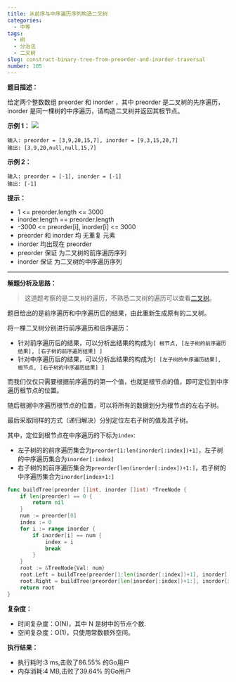 ```yaml
---
title: 从前序与中序遍历序列构造二叉树
categories:
  - 中等
tags:
  - 树
  - 分治法
  - 二叉树
slug: construct-binary-tree-from-preorder-and-inorder-traversal
number: 105
---
```


**题目描述：**

给定两个整数数组 preorder 和 inorder ，其中 preorder 是二叉树的先序遍历， inorder 是同一棵树的中序遍历，请构造二叉树并返回其根节点。

**示例 1：**
![](/img/leetcode/105从前序与中序遍历序列构造二叉树/tree.jpg)
```
输入: preorder = [3,9,20,15,7], inorder = [9,3,15,20,7] 
输出: [3,9,20,null,null,15,7]
```

**示例 2：**
```
输入: preorder = [-1], inorder = [-1] 
输出: [-1]
```

**提示：**
- 1 <= preorder.length <= 3000
- inorder.length == preorder.length
- -3000 <= preorder[i], inorder[i] <= 3000
- preorder 和 inorder 均 无重复 元素
- inorder 均出现在 preorder
- preorder 保证 为二叉树的前序遍历序列
- inorder 保证 为二叉树的中序遍历序列

---
**解题分析及思路：**

> 这道题考察的是二叉树的遍历，不熟悉二叉树的遍历可以查看[二叉树](/bTree)。

题目给出的是前序遍历和中序遍历后的结果，由此重新生成原有的二叉树。

将一棵二叉树分别进行前序遍历和后序遍历：

- 针对前序遍历后的结果，可以分析出结果的构成为`[ 根节点, [左子树的前序遍历结果], [右子树的前序遍历结果] ]`
- 针对中序遍历后的结果，可以分析出结果的构成为`[ [左子树的中序遍历结果], 根节点, [右子树的中序遍历结果] ]`

而我们仅仅只需要根据前序遍历的第一个值，也就是根节点的值，即可定位到中序遍历根节点的位置。

随后根据中序遍历根节点的位置，可以将所有的数据划分为根节点的左右子树。

最后采取同样的方式（递归解决）分别定位左右子树的值及其子树。

其中，定位到根节点在中序遍历的下标为`index`:

- 左子树的的前序遍历集合为`preorder[1:len(inorder[:index])+1]`，左子树的中序遍历集合为`inorder[:index]`
- 右子树的的前序遍历集合为`preorder[len(inorder[:index])+1:]`，右子树的中序遍历集合为`inorder[index+1:]`

```go
func buildTree(preorder []int, inorder []int) *TreeNode {
	if len(preorder) == 0 {
		return nil
	}
	num := preorder[0]
	index := 0
	for i := range inorder {
		if inorder[i] == num {
			index = i
			break
		}
	}
	root := &TreeNode{Val: num}
	root.Left = buildTree(preorder[1:len(inorder[:index])+1], inorder[:index])
	root.Right = buildTree(preorder[len(inorder[:index])+1:], inorder[index+1:])
	return root
}
```

**复杂度：**

- 时间复杂度：O(N)，其中 N 是树中的节点个数.
- 空间复杂度：O(1)，只使用常数额外空间。

**执行结果：**

- 执行耗时:3 ms,击败了86.55% 的Go用户
- 内存消耗:4 MB,击败了39.64% 的Go用户

